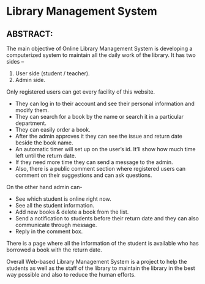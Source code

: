 # Library Management System 

## ABSTRACT:

The main objective of Online Library Management System is developing a computerized system to maintain all the daily work of the library. It has two sides –

1. User side (student / teacher).
2. Admin side.

Only registered users can get every facility of this website.
* They can log in to their account and see their personal information and modify them.
* They can search for a book by the name or search it in a particular department.
* They can easily order a book.
* After the admin approves it they can see the issue and return date beside the book name.
* An automatic timer will set up on the user’s id. It’ll show how much time left until the return date.
* If they need more time they can send a message to the admin.
* Also, there is a public comment section where registered users can comment on their suggestions and can ask questions.


On the other hand admin can-

* See which student is online right now.
* See all the student information.
* Add new books & delete a book from the list.
* Send a notification to students before their return date and they can also communicate through message.
* Reply in the comment box.

There is a page where all the information of the student is available who has borrowed a book with the return date.

Overall Web-based Library Management System is a project to help the students as well as the staff of the library to maintain the library in the best way possible and also to reduce the human efforts.
